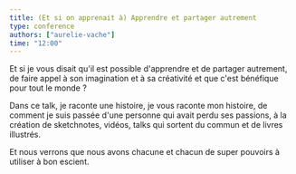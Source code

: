 ```yaml
---
title: (Et si on apprenait à) Apprendre et partager autrement
type: conference
authors: ["aurelie-vache"]
time: "12:00"
---
```


Et si je vous disait qu'il est possible d'apprendre et de partager autrement, de faire appel à son imagination et à sa créativité et que c'est bénéfique pour tout le monde ?

Dans ce talk, je raconte une histoire, je vous raconte mon histoire, de comment je suis passée d'une personne qui avait perdu ses passions, à la création de sketchnotes, vidéos, talks qui sortent du commun et de livres illustrés.

Et nous verrons que nous avons chacune et chacun de super pouvoirs à utiliser à bon escient.
